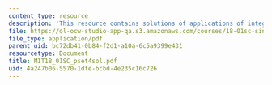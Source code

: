 ```yaml
---
content_type: resource
description: 'This resource contains solutions of applications of integration problems. '
file: https://ol-ocw-studio-app-qa.s3.amazonaws.com/courses/18-01sc-single-variable-calculus-fall-2010/4a247b0655701dfebcbd4e235c16c726_MIT18_01SC_pset4sol.pdf
file_type: application/pdf
parent_uid: bc72db41-0b84-f2d1-a10a-6c5a9399e431
resourcetype: Document
title: MIT18_01SC_pset4sol.pdf
uid: 4a247b06-5570-1dfe-bcbd-4e235c16c726
---
```

